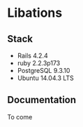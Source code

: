 Libations
=========

Stack
-----
- Rails 4.2.4
- ruby 2.2.3p173
- PostgreSQL 9.3.10
- Ubuntu 14.04.3 LTS


Documentation
-------------

To come
